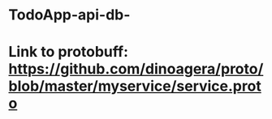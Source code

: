 # TodoApp-api-db-
# Link to protobuff: https://github.com/dinoagera/proto/blob/master/myservice/service.proto
